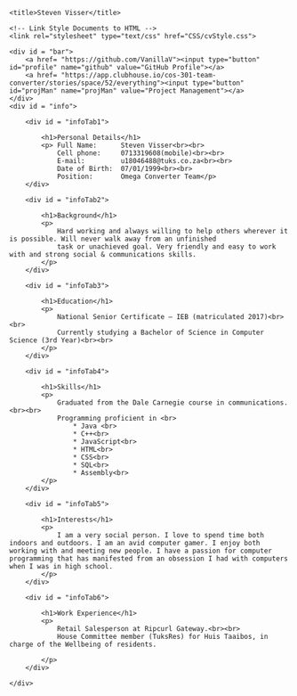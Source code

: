 <!DOCTYPE html>

<!-- Home Page for ME -->

<html>

<head>

    <title>Steven Visser</title>

    <!-- Link Style Documents to HTML -->
    <link rel="stylesheet" type="text/css" href="CSS/cvStyle.css">

</head>

<body>
    
    <div id = "bar">
        <a href= "https://github.com/VanillaV"><input type="button" id="profile" name="github" value="GitHub Profile"></a>
        <a href= "https://app.clubhouse.io/cos-301-team-converter/stories/space/52/everything"><input type="button" id="projMan" name="projMan" value="Project Management"></a>
    </div>
    <div id = "info">

        <div id = "infoTab1"> 

            <h1>Personal Details</h1>
            <p> Full Name:      Steven Visser<br><br>
                Cell phone:	    0713319608(mobile)<br><br>
                E-mail:		    u18046488@tuks.co.za<br><br>
                Date of Birth:	07/01/1999<br><br>
                Position:       Omega Converter Team</p>
        </div>

        <div id = "infoTab2"> 

            <h1>Background</h1>
            <p> 
                Hard working and always willing to help others wherever it is possible. Will never walk away from an unfinished
                task or unachieved goal. Very friendly and easy to work with and strong social & communications skills.
            </p>
        </div>

        <div id = "infoTab3"> 

            <h1>Education</h1>
            <p> 
                National Senior Certificate – IEB (matriculated 2017)<br><br>
                Currently studying a Bachelor of Science in Computer Science (3rd Year)<br><br>
            </p>
        </div>

        <div id = "infoTab4"> 

            <h1>Skills</h1>
            <p> 
                Graduated from the Dale Carnegie course in communications.<br><br>
                Programming proficient in <br>
                    * Java <br>
                    * C++<br>
                    * JavaScript<br>
                    * HTML<br>
                    * CSS<br>
                    * SQL<br>
                    * Assembly<br>
            </p>
        </div>

        <div id = "infoTab5"> 

            <h1>Interests</h1>
            <p> 
                I am a very social person. I love to spend time both indoors and outdoors. I am an avid computer gamer. I enjoy both working with and meeting new people. I have a passion for computer programming that has manifested from an obsession I had with computers when I was in high school. 
            </p>
        </div>

        <div id = "infoTab6"> 

            <h1>Work Experience</h1>
            <p> 
                Retail Salesperson at Ripcurl Gateway.<br><br>
                House Committee member (TuksRes) for Huis Taaibos, in charge of the Wellbeing of residents.
                
            </p>
        </div>

    </div>   

</body>

</html>
